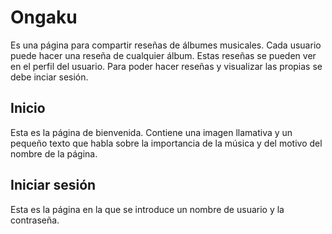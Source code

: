 # Ongaku
Es una página para compartir reseñas de álbumes musicales. Cada usuario puede hacer una reseña de cualquier álbum. Estas reseñas se pueden ver en el perfil del usuario. Para poder hacer reseñas y visualizar las propias se debe inciar sesión. 

## Inicio
Esta es la página de bienvenida. Contiene una imagen llamativa y un pequeño texto que habla sobre la importancia de la música y del motivo del nombre de la página.

## Iniciar sesión
Esta es la página en la que se introduce un nombre de usuario y la contraseña.

